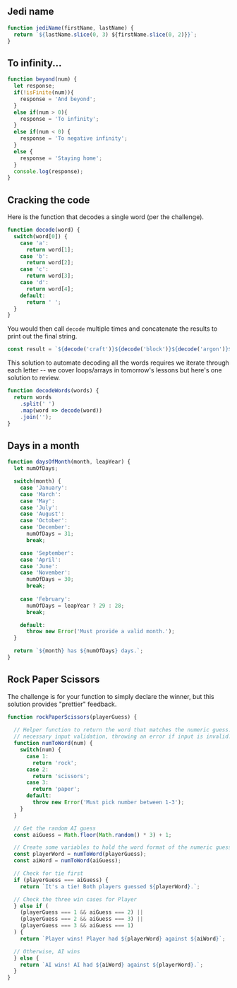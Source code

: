 ## Jedi name
```js
function jediName(firstName, lastName) {
  return `${lastName.slice(0, 3) ${firstName.slice(0, 2)}}`;
}
```

## To infinity...

```js
function beyond(num) {
  let response;
  if(!isFinite(num)){
    response = 'And beyond';
  }
  else if(num > 0){
    response = 'To infinity';
  }
  else if(num < 0) {
    response = 'To negative infinity';
  }
  else {
    response = 'Staying home';
  }
  console.log(response);
}
```

## Cracking the code

Here is the function that decodes a single word (per the challenge).

```js
function decode(word) {
  switch(word[0]) {
    case 'a':
      return word[1];
    case 'b':
      return word[2];
    case 'c':
      return word[3];
    case 'd':
      return word[4];
    default:
      return ' ';
  }
}
```

You would then call `decode` multiple times and concatenate the results to print out the final string.

```js
const result = `${decode('craft')}${decode('block')}${decode('argon')}${decode('meter')}${decode('bells')}${decode('brown')}${decode('croon')}${decode('droop')}`;
```

This solution to automate decoding all the words requires we iterate through each letter -- we cover loops/arrays in tomorrow's lessons but here's one solution to review.

```js
function decodeWords(words) {
  return words
    .split(' ')
    .map(word => decode(word))
    .join('');
}
```

## Days in a month

```js
function daysOfMonth(month, leapYear) {
  let numOfDays;

  switch(month) {
    case 'January':
    case 'March':
    case 'May':
    case 'July':
    case 'August':
    case 'October':
    case 'December':
      numOfDays = 31;
      break;

    case 'September':
    case 'April':
    case 'June':
    case 'November':
      numOfDays = 30;
      break;
    
    case 'February':
      numOfDays = leapYear ? 29 : 28;
      break;

    default:
      throw new Error('Must provide a valid month.');
  }

  return `${month} has ${numOfDays} days.`;
}
```

## Rock Paper Scissors

The challenge is for your function to simply declare the winner, but this solution provides "prettier" feedback.

```js
function rockPaperScissors(playerGuess) {
  
  // Helper function to return the word that matches the numeric guess. It also does 
  // necessary input validation, throwing an error if input is invalid.
  function numToWord(num) {
    switch(num) {
      case 1:
        return 'rock';
      case 2:
        return 'scissors';
      case 3:
        return 'paper';
      default:
        throw new Error('Must pick number between 1-3');
    }
  }

  // Get the random AI guess
  const aiGuess = Math.floor(Math.random() * 3) + 1;

  // Create some variables to hold the word format of the numeric guess
  const playerWord = numToWord(playerGuess);
  const aiWord = numToWord(aiGuess);

  // Check for tie first
  if (playerGuess === aiGuess) {
    return `It's a tie! Both players guessed ${playerWord}.`;

  // Check the three win cases for Player
  } else if (
    (playerGuess === 1 && aiGuess === 2) ||
    (playerGuess === 2 && aiGuess === 3) ||
    (playerGuess === 3 && aiGuess === 1)
  ) {
    return `Player wins! Player had ${playerWord} against ${aiWord}`;

  // Otherwise, AI wins
  } else {
    return `AI wins! AI had ${aiWord} against ${playerWord}.`;
  }
}
```
